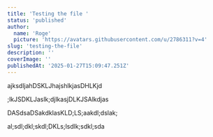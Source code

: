 ```yaml
---
title: 'Testing the file '
status: 'published'
author:
  name: 'Roge'
  picture: 'https://avatars.githubusercontent.com/u/2786311?v=4'
slug: 'testing-the-file'
description: ''
coverImage: ''
publishedAt: '2025-01-27T15:09:47.251Z'
---
```


ajksdljahDSKLJhajshlkjasDHLKjd

;lkJSDKLJaslk;djlkasjDLKJSAlkdjas

DASdsaDSakdklasKLD;LS;aakdl;dslak;

al;sdl;dkl;skdl;DKLs;lsdlk;sdkl;sda
